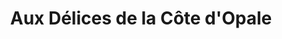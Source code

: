 ---
title: "Aux Délices de la Côte d'Opale"
url: /wimereux/aux-delices-de-la-cote-dopale/
shop: boulangerie
---